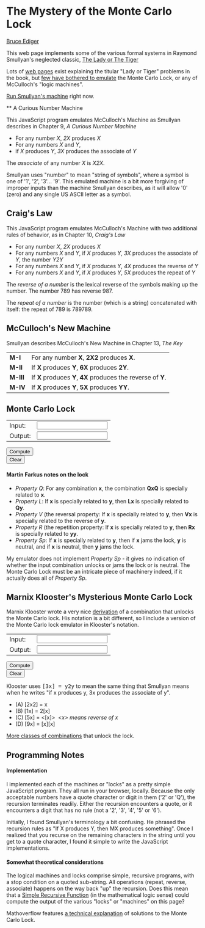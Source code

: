 # The Mystery of the Monte Carlo Lock

[Bruce Ediger](mailto:bediger@stratigery.com)

This web page implements some of the various formal systems in Raymond
Smullyan's neglected classic,
[The Lady or The Tiger](http://www.amazon.com/The-Lady-Tiger-Other-Puzzles/dp/048647027X/)

Lots of [web pages](http://archive.ite.journal.informs.org/Vol3No3/ChlondToase/)
exist explaining the titular "Lady or Tiger" problems
in the book,
but [few have bothered to emulate](fttp://heras-gilsanz.com/manuel/smullyan-machines.html)
the Monte Carlo Lock, or any of McCulloch's "logic machines".

[Run Smullyan's machine](mcm.html?raw=true) right now.

** A Curious Number Machine

This JavaScript program emulates McCulloch's Machine as Smullyan
describes in Chapter 9, _A Curious Number Machine_

* For any number *X*, *2X* produces *X*
* For any numbers *X* and *Y*,
* if *X* produces *Y*, *3X* produces the associate of *Y*

The _associate_ of any number *X* is *X2X*.

Smullyan uses "number" to mean "string of symbols",
where a symbol is one of '1', '2', '3'... '9'.
This emulated machine is a bit more forgiving of improper inputs than the machine Smullyan describes,
as it will allow '0' (zero) and any single US ASCII letter as a symbol.

## Craig's Law

This JavaScript program emulates McCulloch's Machine with
two additional rules of behavior, as in Chapter 10, _Craig's Law_

* For any number *X*, *2X* produces *X*
* For any numbers *X* and *Y*,
if *X* produces *Y*,
*3X* produces the associate of *Y*, the number *Y2Y*
* For any numbers *X* and *Y*,
if *X* produces *Y*,
*4X* produces the reverse of *Y*
* For any numbers *X* and *Y*,
if *X* produces *Y*,
*5X* produces the repeat of *Y*

The _reverse of a number_ is the lexical reverse of the symbols making up the number.
The number 789 has reverse 987.

The <em>repeat of a number</em> is the number (which is a string)
concatenated with itself: the repeat of 789 is 789789.

## McCulloch's New Machine

Smullyan describes McCulloch's New Machine in Chapter 13, <em>The Key</em>
<!-- Self-producing term: 4564245642 -->
</p>
<table border="0">
	<tr><td><strong>M-I</strong></td><td>For any number <strong>X</strong>, <strong>2X2</strong> produces <strong>X</strong>.</td></tr>
	<tr><td><strong>M-II</strong></td><td>If <strong>X</strong> produces <strong>Y</strong>, <strong>6X</strong> produces <strong>2Y</strong>.</td></tr>
	<tr><td><strong>M-III</strong></td><td>If <strong>X</strong> produces <strong>Y</strong>, <strong>4X</strong> produces the reverse of <strong>Y</strong>.</td></tr>
	<tr><td><strong>M-IV</strong></td><td>If <strong>X</strong> produces <strong>Y</strong>, <strong>5X</strong> produces <strong>YY</strong>.</td></tr>
</table>
</td>
<td valign="top">
<h2>Monte Carlo Lock</h2>
<form name="mclock" action='nothing'>
<table border="0">
	<tr><td>Input:</td><td><input type="text" name="txt1" /></td></tr>
	<tr><td>Output:</td><td><input type="text" name="txt2" /></td></tr>
</table>
<input type="button" name="btn1" value="Compute" onclick="computemcl()"/>
<br/>
<input type="button" name="btn2" value="Clear" onclick="clearMclInputs()"/>
</form>
<h4>Martin Farkus notes on the lock</h4>
<ul>
	<li><em>Property Q</em>: For any combination <strong>x</strong>, 
	the combination <strong>QxQ</strong> is specially related to <strong>x</strong>.
	</li>
	<li><em>Property L</em>: If <strong>x</strong> is specially related to <strong>y</strong>, 
	then <strong>Lx</strong> is specially related to <strong>Qy</strong>.
	</li>
	<li><em>Property V</em> (the reversal property: If <strong>x</strong> is specially related to <strong>y</strong>, 
	then <strong>Vx</strong> is specially related to the reverse of <strong>y</strong>.
	</li>
	<li><em>Property R</em> (the repetition property: If <strong>x</strong> is specially related to <strong>y</strong>, 
	then <strong>Rx</strong> is specially related to <strong>yy</strong>.
	</li>
	<li><em>Property Sp</em>: If <strong>x</strong> is specially related to <strong>y</strong>, 
	then if <strong>x</strong> jams the lock, <strong>y</strong> is neutral,
	and if <strong>x</strong> is neutral, then <strong>y</strong> jams the lock.
	</li>
</ul>
<p>
My emulator does not implement <em>Property Sp</em> - it gives no indication of
whether the input combination unlocks or jams the lock or is neutral.
The Monte Carlo Lock must be
an intricate piece of machinery indeed, if it actually does all of <em>Property Sp</em>.
</p>
</td>
</tr>
<tr>
	<td>
		<h2>Marnix Klooster's Mysterious Monte Carlo Lock</h2>
<p>
Marnix Klooster wrote a very nice
<a href="http://home.solcon.nl/mklooster/calc/tlott-8-and-13.html">derivation</a>
of a combination that unlocks the Monte Carlo lock.  His notation is a bit different,
so I include a version of the Monte Carlo lock emulator in Klooster's notation.
</p>
<form name="klooster" action='nothing'>
<table border="0">
	<tr><td>Input:</td><td><input type="text" name="txt1" /></td></tr>
	<tr><td>Output:</td><td><input type="text" name="txt2" /></td></tr>
</table>
<input type="button" name="btn1" value="Compute" onclick="computeklooster()"/>
<br/>
<input type="button" name="btn2" value="Clear" onclick="clearklooster()"/>
</form>
		<p>
		Klooster uses <kbd>[3x] = y2y</kbd> to mean the same thing
		that Smullyan means when he writes "if x produces y, 3x produces the associate of y".
		</p>
		<ul>
		<li>(A)  [2x2] = x</li>
		<li>(B)  [1x] = 2[x]</li>
		<li>(C)  [5x] = &lt;[x]&gt;&nbsp;&nbsp;<em>&lt;x&gt; means reverse of x</em></li>
		<li>(D)  [9x] = [x][x]</li>
		</ul>
		<p>
		<a href="http://www.100balls.com/Primrose%20Lodge/Playtime/puzzle_32_solution.htm">More classes of combinations</a>
		that unlock the lock.
		</p>
	</td>
	<td valign="top">
<h2>Programming Notes</h2>
<h4>Implementation</h4>
<p>
I implemented each of the machines or "locks" as a pretty simple
JavaScript program. They all run in your browser, locally.
Because the only acceptable numbers have a quote character or
digit in them ('2' or 'Q'), the recursion terminates readily.
Either the recursion encounters a quote, or it encounters a digit
that has no rule (not a '2', '3', '4', '5' or '6').
</p>
<p>
Initially, I found Smullyan's terminology a bit confusing.
He phrased the recursion rules as "If X produces Y, then
MX produces something". Once I realized that you recurse
on the remaining characters in the string until you get
to a quote character, I found it simple to write the
JavaScript implementations.
</p>
<h4>Somewhat theoretical considerations</h4>
<p>
The logical machines and locks comprise simple, recursive programs,
with a stop condition on a quoted sub-string.  All operations
(repeat, reverse, associate) happens
on the way back "up" the recursion.
Does this mean that a <a href="/srf.html">Simple Recursive Function</a>
(in the mathematical logic sense) could compute the output of the
various "locks" or "machines" on this page?
</p>
<p>
Mathoverflow features <a href="http://mathoverflow.net/questions/13972/shortest-key-for-the-monte-carlo-lock-of-smullyan">a technical explanation</a>
of solutions to the Monte Carlo Lock.
</p>
	</td>
</tr>
</table>
